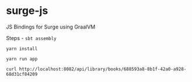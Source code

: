 # surge-js

JS Bindings for Surge using GraalVM

Steps -
`sbt assembly`

`yarn install`

`yarn run app`

`curl http://localhost:8082/api/library/books/688593a8-8b1f-42a0-a928-68d31cf84209`
